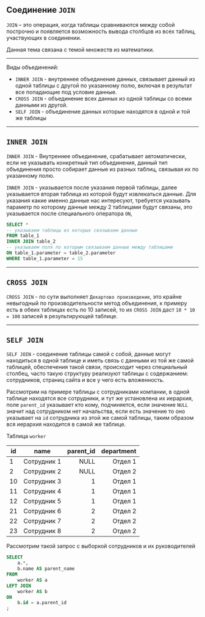 Соединение `JOIN`
---

`JOIN` – это операция, когда таблицы сравниваются между собой
построчно и появляется возможность вывода столбцов из всех таблиц,
участвующих в соединении.

Данная тема связана с темой множеств из математики.

---
Виды объединений:
- `INNER JOIN` - внутреннее объединение данных, связывает данный из одной 
таблицы с другой по указанному полю, включая в результат все попадающие под
условие данные.
- `CROSS JOIN` - объединение всех данных из одной таблицы со всеми данными
из другой.
- `SELF JOIN` - объединение данных которые находятся в одной и той же таблицы

---
`INNER JOIN`
---
`INNER JOIN` - Внутреннее объединение, срабатывает автоматически, если не 
указывать конкретный тип объединения, данный тип объединения просто собирает
данные из разных таблиц, связывая их по указанному полю.

`INNER JOIN` - указывается после указания первой таблицы, далее указывается
вторая таблица из которой будут извлекаться данные. Для указания какие именно 
данные нас интересуют, требуется указывать параметр по которому данные между 
2 таблицами будут связаны, это указывается после специального оператора 
`ON`, 

```sql
SELECT *
-- указываем таблицы из которых связываем данные
FROM table_1
INNER JOIN table_2 
-- указываем поля по которым связываем данные между таблицами
ON table_1.parameter = table_2.parameter
WHERE table_1.parameter = 15
```

---
`CROSS JOIN`
---
`CROSS JOIN` - по сути выполняет `Декартово произведение`, это крайне невыгодный 
по производительности метод объединения, к примеру есть в обеих таблицах есть
по 10 записей, то их `CROSS JOIN` даст `10 * 10 = 100` записей в результирующей
таблице.

[//]: # (https://timeweb.com/ru/community/articles/kak-rabotaet-sql-join)

---
`SELF JOIN`
---
`SELF JOIN` - соединение таблицы самой с собой, данные могут находиться в одной
таблице и иметь связь с данными из той же самой таблицей, обеспечения такой связи,
происходит через специальный столбец, часто такую структуру реализуют таблицы
с содержанием: сотрудников, страниц сайта и все у чего есть вложенность.

Рассмотрим на примере таблицы с сотрудниками компании, в одной таблице находятся
все сотрудники, и тут же установлена их иерархия, поле `parent_id` указывает кто
кому, подчиняется, если значение `NULL` значит над сотрудником нет начальства,
если есть значение то оно указывает на `id` сотрудника из этой же самой таблицы,
таким образом вся иерархия находится в самой же таблице.

Таблица `worker`

| id  |    name     | parent_id | department |
|-----|:-----------:|----------:|-----------:|
| 1   | Сотрудник 1 |      NULL |    Отдел 1 |
| 2   | Сотрудник 2 |      NULL |    Отдел 2 |
| 10  | Сотрудник 3 |         1 |    Отдел 1 |
| 11  | Сотрудник 4 |         1 |    Отдел 1 |
| 12  | Сотрудник 5 |         1 |    Отдел 1 |
| 21  | Сотрудник 6 |         2 |    Отдел 2 |
| 22  | Сотрудник 7 |         2 |    Отдел 2 |
| 23  | Сотрудник 8 |         2 |    Отдел 2 |

Рассмотрим такой запрос с выборкой сотрудников и их руководителей
```sql
SELECT 
    a.*, 
    b.name AS parent_name
FROM 
    worker AS a
LEFT JOIN 
    worker AS b
ON 
    b.id = a.parent_id
;
```

[//]: # (https://learnsql.com/blog/what-is-self-join-sql/)
